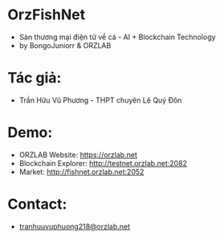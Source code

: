 # OrzFishNet
- Sàn thương mại điện tử về cá - AI + Blockchain Technology
- by BongoJuniorr & ORZLAB

# Tác giả:
- Trần Hữu Vũ Phương - THPT chuyên Lê Quý Đôn

# Demo:
- ORZLAB Website: https://orzlab.net
- Blockchain Explorer: http://testnet.orzlab.net:2082
- Market: http://fishnet.orzlab.net:2052

# Contact:
- tranhuuvuphuong218@orzlab.net
